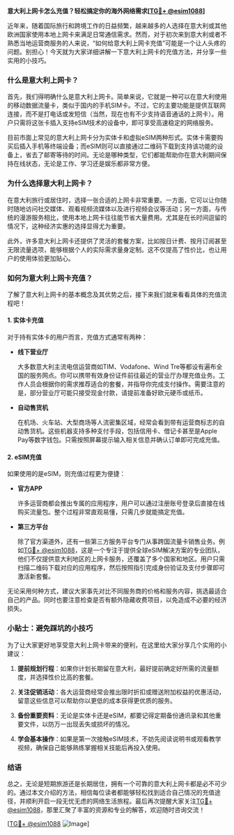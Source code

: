 **意大利上网卡怎么充值？轻松搞定你的海外网络需求[[TG💪+ @esim1088](https://t.me/s/esim1088)]**

近年来，随着国际旅行和跨境工作的日益频繁，越来越多的人选择在意大利或其他欧洲国家使用本地上网卡来满足日常通信需求。然而，对于初次来到意大利或者不熟悉当地运营商服务的人来说，“如何给意大利上网卡充值”可能是一个让人头疼的问题。别担心！今天就为大家详细讲解一下意大利上网卡的充值方法，并分享一些实用的小技巧。

### 什么是意大利上网卡？

首先，我们得明确什么是意大利上网卡。简单来说，它就是一种可以在意大利使用的移动数据流量卡，类似于国内的手机SIM卡。不过，它的主要功能是提供互联网连接，而不是打电话或发短信（当然，现在也有不少支持语音通话的上网卡）。用户只需将这张卡插入支持eSIM技术的设备中，即可享受高速稳定的网络服务。

目前市面上常见的意大利上网卡分为实体卡和虚拟eSIM两种形式。实体卡需要购买后插入手机等终端设备；而eSIM则可以直接通过二维码下载到支持该功能的设备上，省去了邮寄等待的时间。无论是哪种类型，它们都能帮助你在意大利期间保持在线状态，无论是工作、学习还是娱乐都非常方便。

### 为什么选择意大利上网卡？

在意大利旅行或居住时，选择一张合适的上网卡非常重要。一方面，它可以让你随时随地访问社交媒体、观看视频流媒体以及进行视频会议等活动；另一方面，与传统的漫游服务相比，使用本地上网卡往往能节省大量费用。尤其是在长时间逗留的情况下，这种经济实惠的选择显得尤为重要。

此外，许多意大利上网卡还提供了灵活的套餐方案，比如按日计费、按月订阅甚至无限流量选项，能够根据个人的实际需求量身定制。这不仅提高了性价比，也让用户的使用体验更加贴心。

### 如何为意大利上网卡充值？

了解了意大利上网卡的基本概念及其优势之后，接下来我们就来看看具体的充值流程吧！

#### 1. 实体卡充值

对于持有实体卡的用户而言，充值方式通常有两种：

- **线下营业厅**
  
  大多数意大利主流电信运营商如TIM、Vodafone、Wind Tre等都设有遍布全国的服务网点。你可以携带有效身份证件前往最近的营业厅办理充值业务。工作人员会根据你的需求推荐适合的套餐，并指导你完成支付操作。需要注意的是，部分营业厅可能只接受现金付款，请提前准备好欧元硬币或纸币。

- **自动售货机**

  在机场、火车站、大型商场等人流密集区域，经常会看到带有运营商标志的自动售货机。这些机器支持多种支付手段，包括信用卡、借记卡甚至是Apple Pay等数字钱包。只需按照屏幕提示输入相关信息并确认订单即可完成充值。

#### 2. eSIM充值

如果使用的是eSIM，则充值过程更为便捷：

- **官方APP**

  许多运营商都会推出专属的应用程序，用户可以通过注册账号登录后直接在线购买流量包。整个过程非常直观易懂，只需几步就能搞定充值。

- **第三方平台**

  除了官方渠道外，还有一些第三方服务平台专门从事跨国流量卡销售业务。例如[TG💪+ @esim1088](https://t.me/s/esim1088)，这是一个专注于提供全球eSIM解决方案的专业团队，他们不仅提供意大利地区的上网卡服务，还覆盖了多个国家和地区。用户只需扫描二维码下载对应的应用程序，然后按照指引完成身份验证及支付步骤即可激活新套餐。

无论采用何种方式，建议大家事先对比不同服务商的价格和服务内容，挑选最适合自己的产品。同时也要注意检查是否有额外隐藏收费项目，以免造成不必要的经济损失。

### 小贴士：避免踩坑的小技巧

为了让大家更好地享受意大利上网卡带来的便利，在这里给大家分享几个实用的小建议：

1. **提前规划行程**：如果你计划长期留在意大利，最好提前确定好所需的流量额度，并选择性价比高的套餐。
   
2. **关注促销活动**：各大运营商经常会推出限时折扣或赠送附加权益的优惠活动，留意这些信息可以帮助你以更低的成本获得更优质的服务。

3. **备份重要资料**：无论是实体卡还是eSIM，都要记得定期备份通讯录和其他重要文件，以防万一出现丢失或损坏的情况。

4. **学会基本操作**：如果是第一次接触eSIM技术，不妨先阅读说明书或观看教学视频，确保自己能够熟练掌握相关技能后再投入使用。

### 结语

总之，无论是短期旅游还是长期居住，拥有一个可靠的意大利上网卡都是必不可少的。通过本文介绍的方法，相信每位读者都能够轻松找到适合自己情况的充值途径，并顺利开启一段无忧无虑的网络生活旅程。最后再次提醒大家关注[TG💪+ @esim1088](https://t.me/s/esim1088)，那里汇聚了丰富的资源和专业的解答，欢迎随时咨询交流！

[[TG💪+ @esim1088](https://t.me/s/esim1088) ![Image](https://i.postimg.cc/4NQfJmqS/Snipaste-2025-05-13-00-14-12.png)]